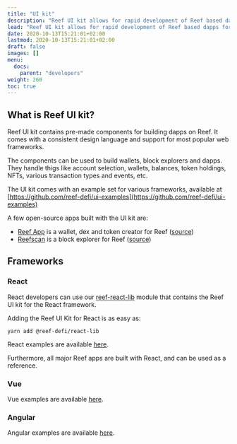 ```yaml
---
title: "UI kit"
description: "Reef UI kit allows for rapid development of Reef based dapps for most common frontend frameworks."
lead: "Reef UI kit allows for rapid development of Reef based dapps for most common frontend frameworks. Currently supported are React, Vue and Angular."
date: 2020-10-13T15:21:01+02:00
lastmod: 2020-10-13T15:21:01+02:00
draft: false
images: []
menu:
  docs:
    parent: "developers"
weight: 260
toc: true
---
```


## What is Reef UI kit?

Reef UI kit contains pre-made components for building dapps on Reef. It comes with a consistent design language and support for most popular web frameworks.

The components can be used to build wallets, block explorers and dapps. They handle thigs like account selection, wallets, balances, token holdings, NFTs, various transaction types and events, etc.

The UI kit comes with an example set for various frameworks, available at [https://github.com/reef-defi/ui-examples](https://github.com/reef-defi/ui-examples)

A few open-source apps built with the UI kit are:

 - [Reef App](https://app.reef.io) is a wallet, dex and token creator for Reef ([source](https://github.com/reef-defi/reef-app))
 - [Reefscan](https://reefscan.com) is a block explorer for Reef ([source](https://github.com/reef-defi/reef-explorer))


## Frameworks

### React
React developers can use our [reef-react-lib](https://github.com/reef-defi/reef-react-lib) module that contains the Reef UI kit for the React framework.

Adding the Reef UI Kit for React is as easy as:
```
yarn add @reef-defi/react-lib
```
React examples are available [here](https://github.com/reef-defi/ui-examples/tree/master/packages/example-react).

Furthermore, all major Reef apps are built with React, and can be used as a reference.

### Vue
Vue examples are available [here](https://github.com/reef-defi/ui-examples/tree/master/packages/example-vue).

### Angular
Angular examples are available [here](https://github.com/reef-defi/ui-examples/tree/master/packages/example-angular).

